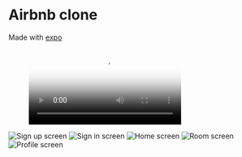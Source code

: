 # Airbnb clone

Made with [expo]

<figure class="video_container">
  <video controls="true" allowfullscreen="true" poster="path/to/poster_image.png">
    <source src="/assets/airbnb.mp4" type="video/mp4">
  </video>
</figure>

![Sign up screen](/assets/signup.png 'Sign Up Screen')
![Sign in screen](/assets/signin.png 'Sign In Screen')
![Home screen](/assets/home.png 'Home Screen')
![Room screen](/assets/room.png 'Room Screen')
![Profile screen](/assets/profile.png 'Profile Screen')

<!-- links -->

[expo]: https://docs.expo.io/
